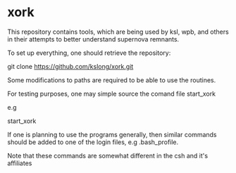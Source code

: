 # xork

This repository contains tools, which are being used by ksl, wpb, and others 
in their attempts to better understand supernova remnants.

To set up everything, one should retrieve the repository:

git clone https://github.com/kslong/xork.git

Some modifications to paths are required to be able to use the
routines.  

For testing purposes, one may simple source the comand file start_xork

e.g

start_xork

If one is planning to use the programs generally, then similar commands 
should be added to one of the login files, e.g .bash_profile.

Note that these commands are somewhat different in the csh and it's affiliates
